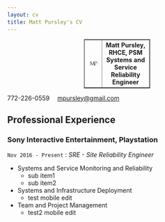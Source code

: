 ```yaml
---
layout: cv
title: Matt Pursley's CV
---
```

<center><table style="width:30%" border="1">
  <tr>
    <th><img src="assets/matt pursley resume logo v2 cropped.png" width="200"></th>
    <th><b>Matt Pursley</b>, RHCE, PSM <br>Systems and Service Reliability Engineer</th> 
    </tr>
</table></center>

<div id="webaddress">
<i class="fi-telephone"></i>
772-226-0559
<i class="fi-mail" style="margin-left:1em"></i>
<a href="mpursley@gmail.com">mpursley@gmail.com</a>
</div>


## Professional Experience

### __Sony Interactive Entertainment, Playstation__
```Nov 2016 - Present``` : _SRE - Site Reliability Engineer_

* Systems and Service Monitoring and Reliability
  * sub item1
  * sub item2
* Systems and Infrastructure Deployment
  * test mobile edit
* Team and Project Management
  * test2 mobile edit
